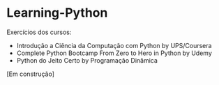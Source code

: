 # Learning-Python

Exercícios dos cursos:
- Introdução a Ciência da Computação com Python by UPS/Coursera
- Complete Python Bootcamp From Zero to Hero in Python by Udemy
- Python do Jeito Certo by Programação Dinâmica

[Em construção]
